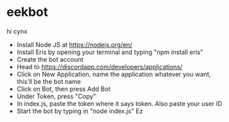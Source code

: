 # eekbot
hi cynx
 - Install Node JS at https://nodejs.org/en/
 - Install Eris by opening your terminal and typing "npm install eris"
 - Create the bot account
  - Head to https://discordapp.com/developers/applications/
  - Click on New Application, name the application whatever you want, this'll be the bot name
  - Click on Bot, then press Add Bot
 - Under Token, press "Copy"
 - In index.js, paste the token where it says token. Also paste your user ID
 - Start the bot by typing in "node index.js"
Ez

